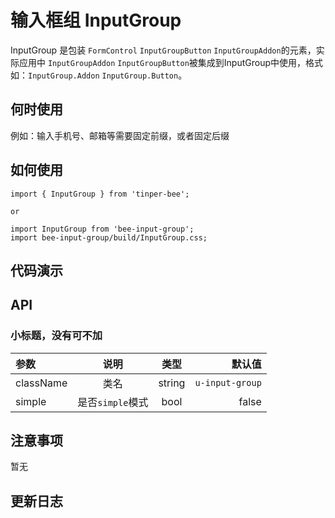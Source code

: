 # 输入框组 InputGroup

InputGroup 是包装 `FormControl` `InputGroupButton` `InputGroupAddon`的元素，实际应用中 `InputGroupAddon` `InputGroupButton`被集成到InputGroup中使用，格式如：`InputGroup.Addon` `InputGroup.Button`。

## 何时使用
例如：输入手机号、邮箱等需要固定前缀，或者固定后缀
## 如何使用

```
import { InputGroup } from 'tinper-bee';

or

import InputGroup from 'bee-input-group';
import bee-input-group/build/InputGroup.css;

```

## 代码演示

## API 

### 小标题，没有可不加

|参数|说明|类型|默认值|
|:---|:----:|:---:|------:|
|className|类名|string|`u-input-group`|
|simple|是否`simple`模式|bool|false|

## 注意事项

暂无

## 更新日志





